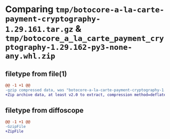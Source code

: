 # Comparing `tmp/botocore-a-la-carte-payment-cryptography-1.29.161.tar.gz` & `tmp/botocore_a_la_carte_payment_cryptography-1.29.162-py3-none-any.whl.zip`

## filetype from file(1)

```diff
@@ -1 +1 @@
-gzip compressed data, was "botocore-a-la-carte-payment-cryptography-1.29.161.tar", last modified: Tue Jun 27 01:45:08 2023, max compression
+Zip archive data, at least v2.0 to extract, compression method=deflate
```

## filetype from diffoscope

```diff
@@ -1 +1 @@
-GzipFile
+ZipFile
```

